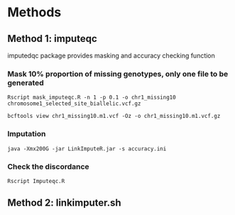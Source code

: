 # Methods

## Method 1: imputeqc

imputedqc package provides masking and accuracy checking function

### Mask 10% proportion of missing genotypes, only one file to be generated

`Rscript mask_imputeqc.R -n 1 -p 0.1 -o chr1_missing10 chromosome1_selected_site_biallelic.vcf.gz`

`bcftools view chr1_missing10.m1.vcf -Oz -o chr1_missing10.m1.vcf.gz`

### Imputation

`java -Xmx200G -jar LinkImputeR.jar -s accuracy.ini`

### Check the discordance

`Rscript Imputeqc.R`

## Method 2: linkimputer.sh
